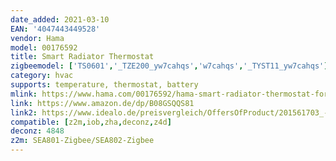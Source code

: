 ```yaml
---
date_added: 2021-03-10
EAN: '4047443449528'
vendor: Hama
model: 00176592
title: Smart Radiator Thermostat
zigbeemodel: ['TS0601','_TZE200_yw7cahqs','w7cahqs','_TYST11_yw7cahqs']
category: hvac
supports: temperature, thermostat, battery
mlink: https://www.hama.com/00176592/hama-smart-radiator-thermostat-for-hama-wlan-heating-control
link: https://www.amazon.de/dp/B08GSQQS81
link2: https://www.idealo.de/preisvergleich/OffersOfProduct/201561703_-starter-set-zigbee-2x-smartes-heizkoerperthermostat-zentrale-hama.html
compatible: [z2m,iob,zha,deconz,z4d]
deconz: 4848
z2m: SEA801-Zigbee/SEA802-Zigbee
---
```

